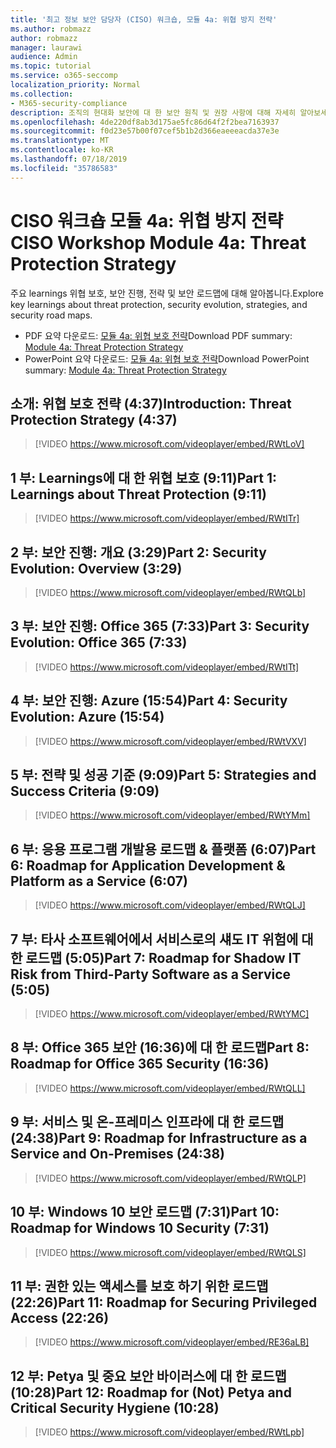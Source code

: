 ```yaml
---
title: '최고 정보 보안 담당자 (CISO) 워크숍, 모듈 4a: 위협 방지 전략'
ms.author: robmazz
author: robmazz
manager: laurawi
audience: Admin
ms.topic: tutorial
ms.service: o365-seccomp
localization_priority: Normal
ms.collection:
- M365-security-compliance
description: 조직의 현대화 보안에 대 한 보안 원칙 및 권장 사항에 대해 자세히 알아보세요.
ms.openlocfilehash: 4de220df8ab3d175ae5fc86d64f2f2bea7163937
ms.sourcegitcommit: f0d23e57b00f07cef5b1b2d366eaeeeacda37e3e
ms.translationtype: MT
ms.contentlocale: ko-KR
ms.lasthandoff: 07/18/2019
ms.locfileid: "35786583"
---
```

# <a name="ciso-workshop-module-4a-threat-protection-strategy"></a><span data-ttu-id="8aa3b-103">CISO 워크숍 모듈 4a: 위협 방지 전략</span><span class="sxs-lookup"><span data-stu-id="8aa3b-103">CISO Workshop Module 4a: Threat Protection Strategy</span></span>

<span data-ttu-id="8aa3b-104">주요 learnings 위협 보호, 보안 진행, 전략 및 보안 로드맵에 대해 알아봅니다.</span><span class="sxs-lookup"><span data-stu-id="8aa3b-104">Explore key learnings about threat protection, security evolution, strategies, and security road maps.</span></span>

- <span data-ttu-id="8aa3b-105">PDF 요약 다운로드: [모듈 4a: 위협 보호 전략](media/ciso-workshop-4a-threat-protection.pdf)</span><span class="sxs-lookup"><span data-stu-id="8aa3b-105">Download PDF summary: [Module 4a: Threat Protection Strategy](media/ciso-workshop-4a-threat-protection.pdf)</span></span>
- <span data-ttu-id="8aa3b-106">PowerPoint 요약 다운로드: [모듈 4a: 위협 보호 전략](https://docs.microsoft.com/office365/securitycompliance/media/ciso-workshop-4a-threat-protection.pptx)</span><span class="sxs-lookup"><span data-stu-id="8aa3b-106">Download PowerPoint summary: [Module 4a: Threat Protection Strategy](https://docs.microsoft.com/office365/securitycompliance/media/ciso-workshop-4a-threat-protection.pptx)</span></span>

## <a name="introduction-threat-protection-strategy-437"></a><span data-ttu-id="8aa3b-107">소개: 위협 보호 전략 (4:37)</span><span class="sxs-lookup"><span data-stu-id="8aa3b-107">Introduction: Threat Protection Strategy (4:37)</span></span>

> [!VIDEO https://www.microsoft.com/videoplayer/embed/RWtLoV]

## <a name="part-1-learnings-about-threat-protection-911"></a><span data-ttu-id="8aa3b-108">1 부: Learnings에 대 한 위협 보호 (9:11)</span><span class="sxs-lookup"><span data-stu-id="8aa3b-108">Part 1: Learnings about Threat Protection (9:11)</span></span>

> [!VIDEO https://www.microsoft.com/videoplayer/embed/RWtITr]

## <a name="part-2-security-evolution-overview-329"></a><span data-ttu-id="8aa3b-109">2 부: 보안 진행: 개요 (3:29)</span><span class="sxs-lookup"><span data-stu-id="8aa3b-109">Part 2: Security Evolution: Overview (3:29)</span></span>

> [!VIDEO https://www.microsoft.com/videoplayer/embed/RWtQLb]

## <a name="part-3-security-evolution-office-365-733"></a><span data-ttu-id="8aa3b-110">3 부: 보안 진행: Office 365 (7:33)</span><span class="sxs-lookup"><span data-stu-id="8aa3b-110">Part 3: Security Evolution: Office 365 (7:33)</span></span>

> [!VIDEO https://www.microsoft.com/videoplayer/embed/RWtITt]

## <a name="part-4-security-evolution-azure-1554"></a><span data-ttu-id="8aa3b-111">4 부: 보안 진행: Azure (15:54)</span><span class="sxs-lookup"><span data-stu-id="8aa3b-111">Part 4: Security Evolution: Azure (15:54)</span></span>

> [!VIDEO https://www.microsoft.com/videoplayer/embed/RWtVXV]

## <a name="part-5-strategies-and-success-criteria-909"></a><span data-ttu-id="8aa3b-112">5 부: 전략 및 성공 기준 (9:09)</span><span class="sxs-lookup"><span data-stu-id="8aa3b-112">Part 5: Strategies and Success Criteria (9:09)</span></span>

> [!VIDEO https://www.microsoft.com/videoplayer/embed/RWtYMm]

## <a name="part-6-roadmap-for-application-development--platform-as-a-service-607"></a><span data-ttu-id="8aa3b-113">6 부: 응용 프로그램 개발용 로드맵 & 플랫폼 (6:07)</span><span class="sxs-lookup"><span data-stu-id="8aa3b-113">Part 6: Roadmap for Application Development & Platform as a Service (6:07)</span></span>

> [!VIDEO https://www.microsoft.com/videoplayer/embed/RWtQLJ]

## <a name="part-7-roadmap-for-shadow-it-risk-from-third-party-software-as-a-service-505"></a><span data-ttu-id="8aa3b-114">7 부: 타사 소프트웨어에서 서비스로의 섀도 IT 위험에 대 한 로드맵 (5:05)</span><span class="sxs-lookup"><span data-stu-id="8aa3b-114">Part 7: Roadmap for Shadow IT Risk from Third-Party Software as a Service (5:05)</span></span>

> [!VIDEO https://www.microsoft.com/videoplayer/embed/RWtYMC]

## <a name="part-8-roadmap-for-office-365-security-1636"></a><span data-ttu-id="8aa3b-115">8 부: Office 365 보안 (16:36)에 대 한 로드맵</span><span class="sxs-lookup"><span data-stu-id="8aa3b-115">Part 8: Roadmap for Office 365 Security (16:36)</span></span>

> [!VIDEO https://www.microsoft.com/videoplayer/embed/RWtQLL]

## <a name="part-9-roadmap-for-infrastructure-as-a-service-and-on-premises-2438"></a><span data-ttu-id="8aa3b-116">9 부: 서비스 및 온-프레미스 인프라에 대 한 로드맵 (24:38)</span><span class="sxs-lookup"><span data-stu-id="8aa3b-116">Part 9: Roadmap for Infrastructure as a Service and On-Premises (24:38)</span></span>

> [!VIDEO https://www.microsoft.com/videoplayer/embed/RWtQLP]

## <a name="part-10-roadmap-for-windows-10-security-731"></a><span data-ttu-id="8aa3b-117">10 부: Windows 10 보안 로드맵 (7:31)</span><span class="sxs-lookup"><span data-stu-id="8aa3b-117">Part 10: Roadmap for Windows 10 Security (7:31)</span></span>

> [!VIDEO https://www.microsoft.com/videoplayer/embed/RWtQLS]

## <a name="part-11-roadmap-for-securing-privileged-access-2226"></a><span data-ttu-id="8aa3b-118">11 부: 권한 있는 액세스를 보호 하기 위한 로드맵 (22:26)</span><span class="sxs-lookup"><span data-stu-id="8aa3b-118">Part 11: Roadmap for Securing Privileged Access (22:26)</span></span>

> [!VIDEO https://www.microsoft.com/videoplayer/embed/RE36aLB]

## <a name="part-12-roadmap-for-not-petya-and-critical-security-hygiene-1028"></a><span data-ttu-id="8aa3b-119">12 부: Petya 및 중요 보안 바이러스에 대 한 로드맵 (10:28)</span><span class="sxs-lookup"><span data-stu-id="8aa3b-119">Part 12: Roadmap for (Not) Petya and Critical Security Hygiene (10:28)</span></span>

> [!VIDEO https://www.microsoft.com/videoplayer/embed/RWtLpb]